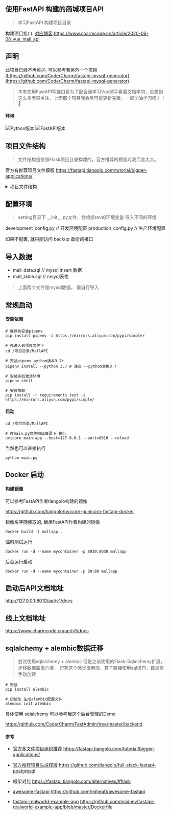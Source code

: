 ## 使用FastAPI 构建的商城项目API

> 学习FastAPI 构建项目目录

构建项目接口: [对应博客](https://www.charmcode.cn/article/2020-06-08_vue_mall_api):https://www.charmcode.cn/article/2020-06-08_vue_mall_api

## 声明
此项目已经不再维护, 可以参考我另外一个项目[https://github.com/CoderCharm/fastapi-mysql-generator](https://github.com/CoderCharm/fastapi-mysql-generator)

> 本来使用FastAPI写接口是为了配合我学习Vue顺手看着文档学的，没想到这么多老哥关注，上面那个项目我会尽可能更新完善，一起加油学习吧！！🤪

#### 环境
![Python版本](https://img.shields.io/badge/Python-3.7+-brightgreen.svg "版本号")
![FastAPI版本](https://img.shields.io/badge/FastAPI-0.55.1-ff69b4.svg "版本号")

## 项目文件结构

> 文件结构是仿照Flask项目目录构建的，官方推荐的模版对我而言太大。

官方有推荐项目文件模版  https://fastapi.tiangolo.com/tutorial/bigger-applications/


<details>
<summary>项目文件结构</summary>

```
.
|_app                           // 主项目文件
| 
|___api
| |_____init__.py               // (重要)工厂模式生成app对象
| |____v1
| |____database.py              // 数据库对象
| |____schemas.py               // 验证参数       （可放到对应模块内)
| |____models.py                // models模型类型 （可放到对应模块内)
| |____home                     // 项目模块文件
| | |____home.py
| | |______init__.py
| | |____home_backup.py
| |____category
| | |______init__.py
| |______init__.py
| |____profile
| | |____profile.py
| | |______init__.py
| |____goods
|   |____goods.py
|   |____goods_backup.py
|____test                     // 测试用例
| |______init__.py
| |____test_sqlite.py
|____utils                    // 工具类
| |______init__.py
| |___response_code.py        // 自定义返回的状态码
|____setting                  // 配置文件夹
| |______init__.py            // 根据虚拟环境 导出不同配置
| |____development_config.py  // 开发环境配置
| |____production_config.py   // 生产环境配置
|____extensions               // 扩展文件
| |______init__.py            // 导出扩展文件
| |____logger.py              // 
|____alembic                  //   alembic  初始化自动生成的 
| |____script.py.mako
| |____env.py
| |____versions
| |____README
|____alembic.ini              // alembic  初始化自动生成的 
|____.gitignore
|____requirements.text        // 依赖文件
|____main.py                  // 项目启动文件
|____mall_data.sql            // mysql insert 数据
|____mall_table.sql           // msyql表格 
|____README.md
|____Pipfile
|____Pipfile.lock

```

</details>

## 配置环境
> setting目录下 \_\_init__.py文件，会根据`ENV`的环境变量 导入不同的环境

development_config.py  // 开发环境配置
production_config.py   // 生产环境配置

如果不配置, 就只能访问 backup 备份的接口

## 导入数据

- mall_data.sql            // mysql insert 数据
- mall_table.sql           // msyql表格 

> 上面两个文件是mysql数据， 需自行导入

## 常规启动

#### 安装依赖
```
# 推荐先安装pipenv
pip install pipenv -i https://mirrors.aliyun.com/pypi/simple/

# 先进入到项目文件下
cd /项目目录/MallAPI

# 安装pipenv python版本3.7+
pipenv install --python 3.7 # 注意 --python空格3.7

# 安装完后激活环境
pipenv shell

# 安装依赖
pip install -r requirements.text -i https://mirrors.aliyun.com/pypi/simple/

```

#### 启动

```
cd /项目目录/MallAPI

# 在main.py文件同级目录下 执行
uvicorn main:app --host=127.0.0.1 --port=8010 --reload
```

当然也可以直接执行

```
python main.py
```

## Docker 启动

#### 构建镜像

可以参考FastAPI作者tiangolo构建的镜像

https://github.com/tiangolo/uvicorn-gunicorn-fastapi-docker

镜像名字随便取的, 继承FastAPI作者构建的镜像

```shell
docker build -t mallapp .

```

临时测试运行
```shell
docker run -d --name mycontainer -p 8030:8030 mallapp
```

后台运行启动

```shell
docker run -d --name mycontainer -p 80:80 mallapp
```

## 启动后API文档地址

http://127.0.0.1:8010/api/v1/docs    


## 线上文档地址

https://www.charmcode.cn/api/v1/docs


## sqlalchemy + alembic数据迁移

> 尝试使用sqlalchemy + alembic 但是之前使用的Flask-Sqlalchemy扩展，迁移数据库很方便，
研究这个感觉很麻烦，算了直接使用sql语句，数据表手动创建

```
# 安装
pip install alembic

# 初始化 生成alembic配置文件
alembic init alembic
```

具体使用 sqlalchemy 可以参考我这个后台管理的Demo

https://github.com/CoderCharm/FastAdmin/tree/master/backend



#### 参考
- [官方多文件项目组织推荐](https://fastapi.tiangolo.com/tutorial/bigger-applications/) https://fastapi.tiangolo.com/tutorial/bigger-applications/
 
- [官方推荐项目生成模版](https://github.com/tiangolo/full-stack-fastapi-postgresql) https://github.com/tiangolo/full-stack-fastapi-postgresql

- 框架对比 https://fastapi.tiangolo.com/alternatives/#flask

- [awesome-fastapi](https://github.com/mjhea0/awesome-fastapi) https://github.com/mjhea0/awesome-fastapi

- [fastapi-realworld-example-app](https://github.com/nsidnev/fastapi-realworld-example-app/blob/master/Dockerfile) https://github.com/nsidnev/fastapi-realworld-example-app/blob/master/Dockerfile
